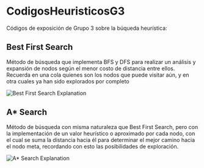 # CodigosHeuristicosG3
Códigos de exposición de Grupo 3 sobre la búqueda heurística:

## Best First Search
Método de búsqueda que implementa BFS y DFS para realizar un análisis y expansión de nodos según el menor costo de distancia entre ellos. Recuerda en una cola quienes son los nodos que puede visitar aún, y en otra cuales ya han sido explorados por completo

![Best First Search Explanation](https://iq.opengenus.org/content/images/2021/10/image-33-1.jpg)


## A* Search
Método de búsqueda con misma naturaleza que Best First Search, pero con la implementación de un valor heurístico o aproximado por cada nodo, con el cual se suma la distancia hacia él para determinar el mejor camino hacia el nodo meta, recordando con esto las posibilidades de exploración.

![A* Search Explanation](https://i.stack.imgur.com/znIPt.jpg)